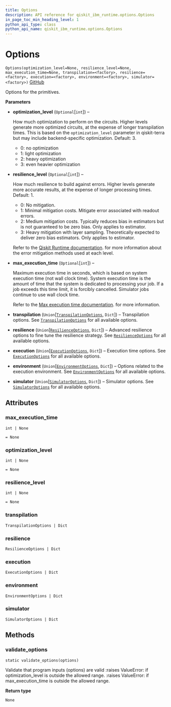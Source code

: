 ```yaml
---
title: Options
description: API reference for qiskit_ibm_runtime.options.Options
in_page_toc_min_heading_level: 1
python_api_type: class
python_api_name: qiskit_ibm_runtime.options.Options
---
```


# Options

<span id="qiskit_ibm_runtime.options.Options" />

`Options(optimization_level=None, resilience_level=None, max_execution_time=None, transpilation=<factory>, resilience=<factory>, execution=<factory>, environment=<factory>, simulator=<factory>)` [GitHub](https://github.com/Qiskit/qiskit-ibm-runtime/tree/main/qiskit_ibm_runtime/options/options.py#L32-L279 "view source code")

Options for the primitives.

**Parameters**

*   **optimization\_level** (`Optional`\[`int`]) –

    How much optimization to perform on the circuits. Higher levels generate more optimized circuits, at the expense of longer transpilation times. This is based on the `optimization_level` parameter in qiskit-terra but may include backend-specific optimization. Default: 3.

    *   0: no optimization
    *   1: light optimization
    *   2: heavy optimization
    *   3: even heavier optimization

*   **resilience\_level** (`Optional`\[`int`]) –

    How much resilience to build against errors. Higher levels generate more accurate results, at the expense of longer processing times. Default: 1.

    *   0: No mitigation.
    *   1: Minimal mitigation costs. Mitigate error associated with readout errors.
    *   2: Medium mitigation costs. Typically reduces bias in estimators but is not guaranteed to be zero bias. Only applies to estimator.
    *   3: Heavy mitigation with layer sampling. Theoretically expected to deliver zero bias estimators. Only applies to estimator.

    Refer to the [Qiskit Runtime documentation](/run/configure-error-mitigation). for more information about the error mitigation methods used at each level.

*   **max\_execution\_time** (`Optional`\[`int`]) –

    Maximum execution time in seconds, which is based on system execution time (not wall clock time). System execution time is the amount of time that the system is dedicated to processing your job. If a job exceeds this time limit, it is forcibly cancelled. Simulator jobs continue to use wall clock time.

    Refer to the [Max execution time documentation](/run/max-execution-time). for more information.

*   **transpilation** (`Union`\[[`TranspilationOptions`](qiskit_ibm_runtime.options.TranspilationOptions "qiskit_ibm_runtime.options.transpilation_options.TranspilationOptions"), `Dict`]) – Transpilation options. See [`TranspilationOptions`](qiskit_ibm_runtime.options.TranspilationOptions "qiskit_ibm_runtime.options.TranspilationOptions") for all available options.

*   **resilience** (`Union`\[[`ResilienceOptions`](qiskit_ibm_runtime.options.ResilienceOptions "qiskit_ibm_runtime.options.resilience_options.ResilienceOptions"), `Dict`]) – Advanced resilience options to fine tune the resilience strategy. See [`ResilienceOptions`](qiskit_ibm_runtime.options.ResilienceOptions "qiskit_ibm_runtime.options.ResilienceOptions") for all available options.

*   **execution** (`Union`\[[`ExecutionOptions`](qiskit_ibm_runtime.options.ExecutionOptions "qiskit_ibm_runtime.options.execution_options.ExecutionOptions"), `Dict`]) – Execution time options. See [`ExecutionOptions`](qiskit_ibm_runtime.options.ExecutionOptions "qiskit_ibm_runtime.options.ExecutionOptions") for all available options.

*   **environment** (`Union`\[[`EnvironmentOptions`](qiskit_ibm_runtime.options.EnvironmentOptions "qiskit_ibm_runtime.options.environment_options.EnvironmentOptions"), `Dict`]) – Options related to the execution environment. See [`EnvironmentOptions`](qiskit_ibm_runtime.options.EnvironmentOptions "qiskit_ibm_runtime.options.EnvironmentOptions") for all available options.

*   **simulator** (`Union`\[[`SimulatorOptions`](qiskit_ibm_runtime.options.SimulatorOptions "qiskit_ibm_runtime.options.simulator_options.SimulatorOptions"), `Dict`]) – Simulator options. See [`SimulatorOptions`](qiskit_ibm_runtime.options.SimulatorOptions "qiskit_ibm_runtime.options.SimulatorOptions") for all available options.

## Attributes

<span id="qiskit_ibm_runtime.options.Options.max_execution_time" />

### max\_execution\_time

`int | None`

`= None`

<span id="qiskit_ibm_runtime.options.Options.optimization_level" />

### optimization\_level

`int | None`

`= None`

<span id="qiskit_ibm_runtime.options.Options.resilience_level" />

### resilience\_level

`int | None`

`= None`

<span id="qiskit_ibm_runtime.options.Options.transpilation" />

### transpilation

`TranspilationOptions | Dict`

<span id="qiskit_ibm_runtime.options.Options.resilience" />

### resilience

`ResilienceOptions | Dict`

<span id="qiskit_ibm_runtime.options.Options.execution" />

### execution

`ExecutionOptions | Dict`

<span id="qiskit_ibm_runtime.options.Options.environment" />

### environment

`EnvironmentOptions | Dict`

<span id="qiskit_ibm_runtime.options.Options.simulator" />

### simulator

`SimulatorOptions | Dict`

## Methods

### validate\_options

<span id="qiskit_ibm_runtime.options.Options.validate_options" />

`static validate_options(options)`

Validate that program inputs (options) are valid :raises ValueError: if optimization\_level is outside the allowed range. :raises ValueError: if max\_execution\_time is outside the allowed range.

**Return type**

`None`

